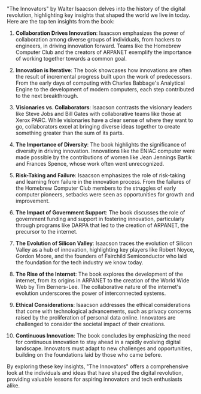"The Innovators" by Walter Isaacson delves into the history of the digital revolution, highlighting key insights that shaped the world we live in today. Here are the top ten insights from the book:

1. **Collaboration Drives Innovation**: Isaacson emphasizes the power of collaboration among diverse groups of individuals, from hackers to engineers, in driving innovation forward. Teams like the Homebrew Computer Club and the creators of ARPANET exemplify the importance of working together towards a common goal.

2. **Innovation is Iterative**: The book showcases how innovations are often the result of incremental progress built upon the work of predecessors. From the early days of computing with Charles Babbage's Analytical Engine to the development of modern computers, each step contributed to the next breakthrough.

3. **Visionaries vs. Collaborators**: Isaacson contrasts the visionary leaders like Steve Jobs and Bill Gates with collaborative teams like those at Xerox PARC. While visionaries have a clear sense of where they want to go, collaborators excel at bringing diverse ideas together to create something greater than the sum of its parts.

4. **The Importance of Diversity**: The book highlights the significance of diversity in driving innovation. Innovations like the ENIAC computer were made possible by the contributions of women like Jean Jennings Bartik and Frances Spence, whose work often went unrecognized.

5. **Risk-Taking and Failure**: Isaacson emphasizes the role of risk-taking and learning from failure in the innovation process. From the failures of the Homebrew Computer Club members to the struggles of early computer pioneers, setbacks were seen as opportunities for growth and improvement.

6. **The Impact of Government Support**: The book discusses the role of government funding and support in fostering innovation, particularly through programs like DARPA that led to the creation of ARPANET, the precursor to the internet.

7. **The Evolution of Silicon Valley**: Isaacson traces the evolution of Silicon Valley as a hub of innovation, highlighting key players like Robert Noyce, Gordon Moore, and the founders of Fairchild Semiconductor who laid the foundation for the tech industry we know today.

8. **The Rise of the Internet**: The book explores the development of the internet, from its origins in ARPANET to the creation of the World Wide Web by Tim Berners-Lee. The collaborative nature of the internet's evolution underscores the power of interconnected systems.

9. **Ethical Considerations**: Isaacson addresses the ethical considerations that come with technological advancements, such as privacy concerns raised by the proliferation of personal data online. Innovators are challenged to consider the societal impact of their creations.

10. **Continuous Innovation**: The book concludes by emphasizing the need for continuous innovation to stay ahead in a rapidly evolving digital landscape. Innovators must adapt to new challenges and opportunities, building on the foundations laid by those who came before.

By exploring these key insights, "The Innovators" offers a comprehensive look at the individuals and ideas that have shaped the digital revolution, providing valuable lessons for aspiring innovators and tech enthusiasts alike.